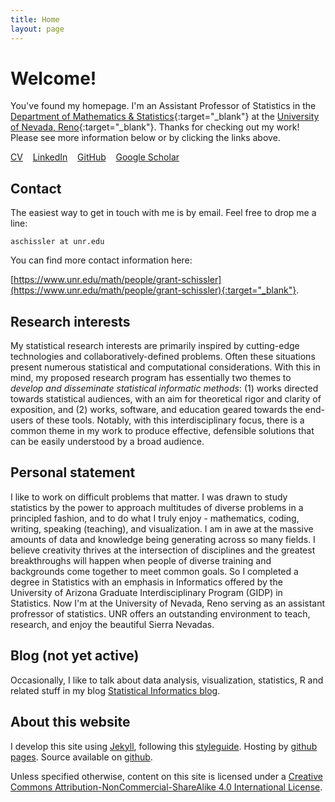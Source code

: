 ```yaml
---
title: Home
layout: page
---
```


# Welcome!

You've found my homepage. I'm an Assistant Professor of Statistics in the [Department of Mathematics & Statistics](https://www.unr.edu/math){:target="_blank"} at the [University of Nevada, Reno](https://www.unr.edu/){:target="_blank"}. Thanks for checking out my work! Please see more information below or by clicking the links above.

<a class="graybutton" href="/about/cv_Schissler_16jan2018.pdf">CV</a>
&nbsp;&nbsp;
<a class="graybutton" href="http://www.linkedin.com/in/grantschissler/en" target="_blank">LinkedIn</a>
&nbsp;&nbsp;
<a class="graybutton" href="https://github.com/grizant" target="_blank">GitHub</a>
&nbsp;&nbsp;
<a class="graybutton" href="https://scholar.google.com/citations?user=1H-SHoMAAAAJ&hl=en" target="_blank">Google Scholar</a>

## Contact

The easiest way to get in touch with me is by email. Feel free to drop me a line:

```aschissler at unr.edu```

You can find more contact information here:

[https://www.unr.edu/math/people/grant-schissler](https://www.unr.edu/math/people/grant-schissler){:target="_blank"}.

## Research interests

My statistical research interests are primarily inspired by cutting-edge technologies and collaboratively-defined problems. Often these situations present numerous statistical and computational considerations. With this in mind, my proposed research program has essentially two themes to *develop and disseminate statistical informatic methods*: (1) works directed towards statistical audiences, with an aim for theoretical rigor and clarity of exposition, and (2) works, software, and education geared towards the end-users of these tools. Notably, with this interdisciplinary focus, there is a common theme in my work to produce effective, defensible solutions that can be easily understood by a broad audience.

## Personal statement

I like to work on difficult problems that matter. I was drawn to study statistics by the power to approach multitudes of diverse problems in a principled fashion, and to do what I truly enjoy - mathematics, coding, writing, speaking (teaching), and visualization. I am in awe at the massive amounts of data and knowledge being generating across so many fields. I believe creativity thrives at the intersection of disciplines and the greatest breakthroughs will happen when people of diverse training and backgrounds come together to meet common goals. So I completed a degree in Statistics with an emphasis in Informatics offered by the University of Arizona Graduate Interdisciplinary Program (GIDP) in Statistics. Now I'm at the University of Nevada, Reno serving as an assistant profressor of statistics. UNR offers an outstanding environment to teach, research, and enjoy the beautiful Sierra Nevadas.

## Blog (not yet active)

Occasionally, I like to talk about data analysis, visualization, statistics, R and 
related stuff in my blog [Statistical Informatics blog](/blog).


## About this website
I develop this site using [Jekyll](https://github.com/mojombo/jekyll), following this [styleguide](/styleguide). 
Hosting by [github pages](https://pages.github.com). Source available on 
[github](https://github.com/grizant/grizant.github.io). 

Unless specified otherwise, content on this site is licensed under a 
[Creative Commons Attribution-NonCommercial-ShareAlike 4.0 International License](http://creativecommons.org/licenses/by-nc-sa/4.0/).
